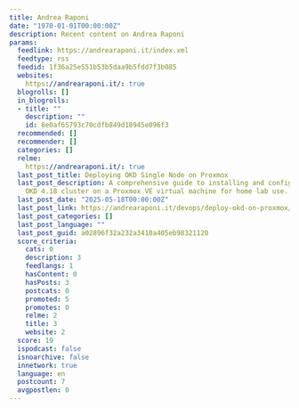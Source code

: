 ```yaml
---
title: Andrea Raponi
date: "1970-01-01T00:00:00Z"
description: Recent content on Andrea Raponi
params:
  feedlink: https://andrearaponi.it/index.xml
  feedtype: rss
  feedid: 1f36a25e551b53b5daa9b5fdd7f3b085
  websites:
    https://andrearaponi.it/: true
  blogrolls: []
  in_blogrolls:
  - title: ""
    description: ""
    id: 8e0af65793c70cdfb849d18945e096f3
  recommended: []
  recommender: []
  categories: []
  relme:
    https://andrearaponi.it/: true
  last_post_title: Deploying OKD Single Node on Proxmox
  last_post_description: A comprehensive guide to installing and configuring a single-node
    OKD 4.18 cluster on a Proxmox VE virtual machine for home lab use.
  last_post_date: "2025-05-18T00:00:00Z"
  last_post_link: https://andrearaponi.it/devops/deploy-okd-on-proxmox/
  last_post_categories: []
  last_post_language: ""
  last_post_guid: a02896f32a232a3410a405eb98321120
  score_criteria:
    cats: 0
    description: 3
    feedlangs: 1
    hasContent: 0
    hasPosts: 3
    postcats: 0
    promoted: 5
    promotes: 0
    relme: 2
    title: 3
    website: 2
  score: 19
  ispodcast: false
  isnoarchive: false
  innetwork: true
  language: en
  postcount: 7
  avgpostlen: 0
---
```

